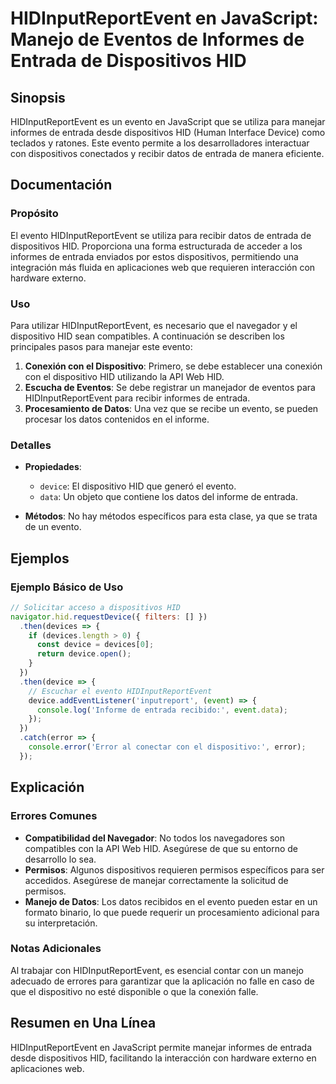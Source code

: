 <!--
Meta Description: # HIDInputReportEvent en JavaScript: Manejo de Eventos de Informes de Entrada de Dispositivos HID ## Sinopsis HIDInputReportEvent es un evento en Java...
Meta Keywords: que, hid, para, entrada, evento
-->

# HIDInputReportEvent en JavaScript: Manejo de Eventos de Informes de Entrada de Dispositivos HID

## Sinopsis
HIDInputReportEvent es un evento en JavaScript que se utiliza para manejar informes de entrada desde dispositivos HID (Human Interface Device) como teclados y ratones. Este evento permite a los desarrolladores interactuar con dispositivos conectados y recibir datos de entrada de manera eficiente.

## Documentación
### Propósito
El evento HIDInputReportEvent se utiliza para recibir datos de entrada de dispositivos HID. Proporciona una forma estructurada de acceder a los informes de entrada enviados por estos dispositivos, permitiendo una integración más fluida en aplicaciones web que requieren interacción con hardware externo.

### Uso
Para utilizar HIDInputReportEvent, es necesario que el navegador y el dispositivo HID sean compatibles. A continuación se describen los principales pasos para manejar este evento:

1. **Conexión con el Dispositivo**: Primero, se debe establecer una conexión con el dispositivo HID utilizando la API Web HID.
2. **Escucha de Eventos**: Se debe registrar un manejador de eventos para HIDInputReportEvent para recibir informes de entrada.
3. **Procesamiento de Datos**: Una vez que se recibe un evento, se pueden procesar los datos contenidos en el informe.

### Detalles
- **Propiedades**:
  - `device`: El dispositivo HID que generó el evento.
  - `data`: Un objeto que contiene los datos del informe de entrada.
  
- **Métodos**: No hay métodos específicos para esta clase, ya que se trata de un evento.

## Ejemplos
### Ejemplo Básico de Uso
```javascript
// Solicitar acceso a dispositivos HID
navigator.hid.requestDevice({ filters: [] })
  .then(devices => {
    if (devices.length > 0) {
      const device = devices[0];
      return device.open();
    }
  })
  .then(device => {
    // Escuchar el evento HIDInputReportEvent
    device.addEventListener('inputreport', (event) => {
      console.log('Informe de entrada recibido:', event.data);
    });
  })
  .catch(error => {
    console.error('Error al conectar con el dispositivo:', error);
  });
```

## Explicación
### Errores Comunes
- **Compatibilidad del Navegador**: No todos los navegadores son compatibles con la API Web HID. Asegúrese de que su entorno de desarrollo lo sea.
- **Permisos**: Algunos dispositivos requieren permisos específicos para ser accedidos. Asegúrese de manejar correctamente la solicitud de permisos.
- **Manejo de Datos**: Los datos recibidos en el evento pueden estar en un formato binario, lo que puede requerir un procesamiento adicional para su interpretación.

### Notas Adicionales
Al trabajar con HIDInputReportEvent, es esencial contar con un manejo adecuado de errores para garantizar que la aplicación no falle en caso de que el dispositivo no esté disponible o que la conexión falle.

## Resumen en Una Línea
HIDInputReportEvent en JavaScript permite manejar informes de entrada desde dispositivos HID, facilitando la interacción con hardware externo en aplicaciones web.